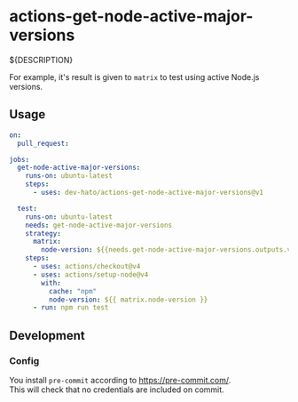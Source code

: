 # actions-get-node-active-major-versions

${DESCRIPTION}

For example, it's result is given to `matrix` to test using active Node.js versions.

## Usage

```yaml
on:
  pull_request:

jobs:
  get-node-active-major-versions:
    runs-on: ubuntu-latest
    steps:
      - uses: dev-hato/actions-get-node-active-major-versions@v1

  test:
    runs-on: ubuntu-latest
    needs: get-node-active-major-versions
    strategy:
      matrix:
        node-version: ${{needs.get-node-active-major-versions.outputs.versions}}
    steps:
      - uses: actions/checkout@v4
      - uses: actions/setup-node@v4
        with:
          cache: "npm"
          node-version: ${{ matrix.node-version }}
      - run: npm run test
```

## Development

### Config

You install `pre-commit` according to <https://pre-commit.com/>.  
This will check that no credentials are included on commit.
